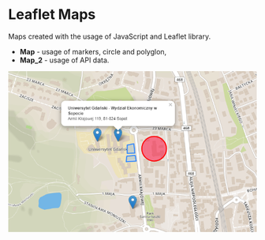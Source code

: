 # Leaflet Maps
Maps created with the usage of JavaScript and Leaflet library.
* **Map** - usage of markers, circle and polyglon,<br/>
* **Map_2** - usage of API data.<br/>

![Picture map](https://github.com/KarolinaLewinska/HTML_Maps/blob/master/Map.PNG)

